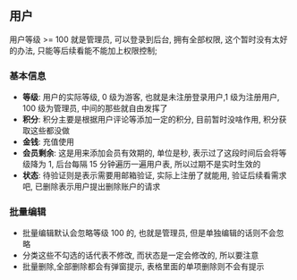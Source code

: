 ## 用户

用户等级 >= 100 就是管理员, 可以登录到后台, 拥有全部权限, 这个暂时没有太好的办法, 只能等后续看能不能加上权限控制;

### 基本信息

- **等级**: 用户的实际等级, 0 级为游客, 也就是未注册登录用户,1 级为注册用户, 100 级为管理员, 中间的那些就自由发挥了
- **积分**: 积分主要是根据用户评论等添加一定的积分, 目前暂时没啥作用, 积分获取这些都没做
- **金钱**: 充值使用
- **会员剩余**: 这是用来添加会员有效期的, 单位是秒, 表示过了这段时间后会将等级降为 1, 后台每隔 15 分钟遍历一遍用户表, 所以过期不是实时生效的
- **状态**: 待验证则是表示需要用邮箱验证, 实际上注册了就能用, 验证后续看需求吧, 已删除表示用户提出删除账户的请求

### 批量编辑

- 批量编辑默认会忽略等级 100 的, 也就是管理员, 但是单独编辑的话则不会忽略
- 分类这些不勾选的话代表不修改, 而状态是一定会修改的, 所以要注意
- 批量删除,全部删除都会有弹窗提示, 表格里面的单项删除则不会有提示
